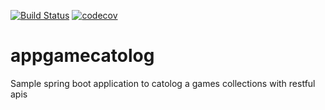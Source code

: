 [![Build Status](https://travis-ci.org/j4mt/appgamecatolog.svg?branch=master)](https://travis-ci.org/j4mt/appgamecatolog)
[![codecov](https://codecov.io/gh/j4mt/appgamecatolog/branch/master/graph/badge.svg)](https://codecov.io/gh/j4mt/appgamecatolog)
# appgamecatolog
Sample spring boot application to catolog a games collections with restful apis 
